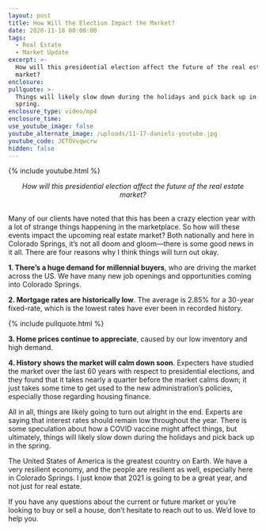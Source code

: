 ```yaml
---
layout: post
title: How Will the Election Impact the Market?
date: 2020-11-18 00:00:00
tags:
  - Real Estate
  - Market Update
excerpt: >-
  How will this presidential election affect the future of the real estate
  market?
enclosure:
pullquote: >-
  Things will likely slow down during the holidays and pick back up in the
  spring.
enclosure_type: video/mp4
enclosure_time:
use_youtube_image: false
youtube_alternate_image: /uploads/11-17-daniels-youtube.jpg
youtube_code: JETOVvqwcrw
hidden: false
---
```


{% include youtube.html %}

<center><em>How will this presidential election affect the future of the real estate market?</em></center>

<br>Many of our clients have noted that this has been a crazy election year with a lot of strange things happening in the marketplace. So how will these events impact the upcoming real estate market? Both nationally and here in Colorado Springs, it’s not all doom and gloom—there is some good news in it all. There are four reasons why I think things will turn out okay.

**1\. There’s a huge demand for millennial buyers**, who are driving the market across the US. We have many new job openings and opportunities coming into Colorado Springs.

**2\. Mortgage rates are historically low**. The average is 2.85% for a 30-year fixed-rate, which is the lowest rates have ever been in recorded history.

{% include pullquote.html %}

**3\. Home prices continue to appreciate**, caused by our low inventory and high demand.

**4\. History shows the market will calm down soon**. Expecters have studied the market over the last 60 years with respect to presidential elections, and they found that it takes nearly a quarter before the market calms down; it just takes some time to get used to the new administration’s policies, especially those regarding housing finance.

All in all, things are likely going to turn out alright in the end. Experts are saying that interest rates should remain low throughout the year. There is some speculation about how a COVID vaccine might affect things, but ultimately, things will likely slow down during the holidays and pick back up in the spring.

The United States of America is the greatest country on Earth. We have a very resilient economy, and the people are resilient as well, especially here in Colorado Springs. I just know that 2021 is going to be a great year, and not just for real estate.

If you have any questions about the current or future market or you’re looking to buy or sell a house, don’t hesitate to reach out to us. We’d love to help you.
